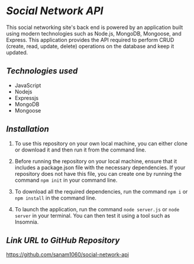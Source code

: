 # **_Social Network API_**
This social networking site's back end is powered by an application built using modern technologies such as Node.js, MongoDB, Mongoose, and Express. This application provides the API required to perform CRUD (create, read, update, delete) operations on the database and keep it updated.

## **_Technologies used_**
* JavaScript
* Nodejs
* Expressjs
* MongoDB
* Mongoose

## **_Installation_**
1. To use this repository on your own local machine, you can either clone or download it and then run it from the command line.

2. Before running the repository on your local machine, ensure that it includes a package.json file with the necessary dependencies. If your repository does not have this file, you can create one by running the command ```npm init``` in your command line.

3. To download all the required dependencies, run the command ```npm i``` or ```npm install``` in the command line.

4. To launch the application, run the command ```node server.js``` or ```node server``` in your terminal. You can then test it using a tool such as Insomnia.

## **_Link URL to GitHub Repository_**
https://github.com/sanam1060/social-network-api